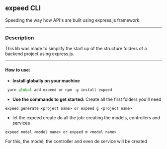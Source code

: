 ## expeed CLI

Speeding the way how API's are built using express.js framework.

---

### Description

This lib was made to simplify the start up of the structure folders of a backend project using express.js.

---

#### How to use:

- **Install globally on your machine**
 

 ~~~javascript
  yarn global add expeed or npm -g install expeed
~~~
- **Use the commands to get started:**
Create all the first folders you'll need

~~~
expeed generate <project name> or expeed g <project name>
~~~

- let the expeed create do all the job:
creating the models, controllers and services

~~~
expeed model <model name> or expeed m <model name>
~~~

For this, the model, the controller and even de service will be created 

